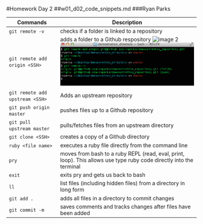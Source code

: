 #Homework Day 2
##w01_d02_code_snippets.md
###Ryan Parks


Commands | Description
-------- | -----------
`git remote -v`  | checks if a folder is linked to a repository
`git remote add origin <SSH>`  | adds a folder to a Github respository  ![](~/Desktop/markdown_assignments/homework2_image2.jpg "image 2")  <img src="./homework2_image1.jpg">
`git remote add upstream <SSH>` | Adds an upstream repository
`git push origin master` | pushes files up to a Github repository
`git pull upstream master` | pulls/fetches files from an upstream directory 
`git clone <SSH>`  |  creates a copy of a Github directory
`ruby <file name>`   | executes a ruby file directly from the command line
`pry`   | moves from bash to a ruby REPL (read, eval, print, loop).  This allows use type ruby code directly into the terminal
`exit`   |  exits pry and gets us back to bash
`ll`   |  list files (including hidden files) from a directory in long form
`git add .`   | adds all files in a directory to commit changes
`git commit -m`   | saves comments and tracks changes after files have been added

